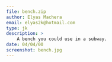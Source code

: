 ```yaml
---
file: bench.zip
author: Elyas Machera
email: elyas2k@hotmail.com
type: jk
description: >
    A bench you could use in a subway.
date: 04/04/00
screenshot: bench.jpg
---
```


